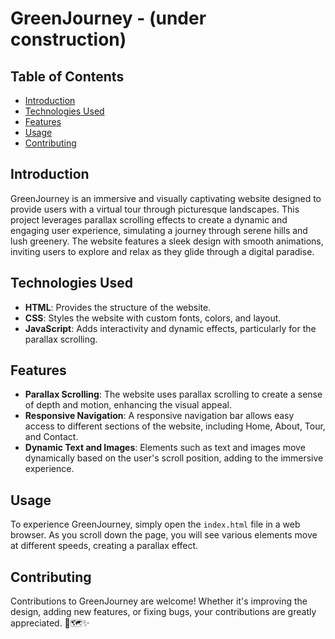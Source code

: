 # GreenJourney - (under construction)

## Table of Contents
- [Introduction](#introduction)
- [Technologies Used](#technologies-used)
- [Features](#features)
- [Usage](#usage)
- [Contributing](#contributing)

## Introduction
GreenJourney is an immersive and visually captivating website designed to provide users with a virtual tour through picturesque landscapes. This project leverages parallax scrolling effects to create a dynamic and engaging user experience, simulating a journey through serene hills and lush greenery. The website features a sleek design with smooth animations, inviting users to explore and relax as they glide through a digital paradise.

## Technologies Used
- **HTML**: Provides the structure of the website.
- **CSS**: Styles the website with custom fonts, colors, and layout.
- **JavaScript**: Adds interactivity and dynamic effects, particularly for the parallax scrolling.

## Features
- **Parallax Scrolling**: The website uses parallax scrolling to create a sense of depth and motion, enhancing the visual appeal.
- **Responsive Navigation**: A responsive navigation bar allows easy access to different sections of the website, including Home, About, Tour, and Contact.
- **Dynamic Text and Images**: Elements such as text and images move dynamically based on the user's scroll position, adding to the immersive experience.

## Usage
To experience GreenJourney, simply open the `index.html` file in a web browser. As you scroll down the page, you will see various elements move at different speeds, creating a parallax effect. 

## Contributing
Contributions to GreenJourney are welcome! Whether it's improving the design, adding new features, or fixing bugs, your contributions are greatly appreciated. 🌿🗺️✨
 
